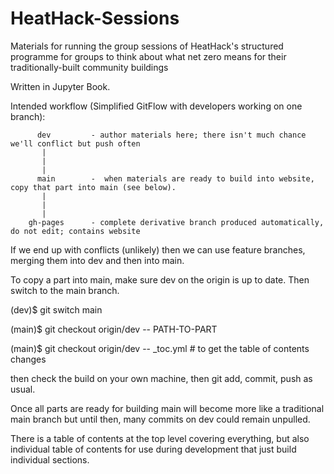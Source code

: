 # HeatHack-Sessions
Materials for running the group sessions of HeatHack's structured programme for groups to think about what net zero means for their traditionally-built community buildings 

Written in Jupyter Book.

Intended workflow (Simplified GitFlow with developers working on one branch):

          dev         - author materials here; there isn't much chance we'll conflict but push often
           |
           |
           |
          main        -  when materials are ready to build into website, copy that part into main (see below).
           |
           |
           |
        gh-pages      - complete derivative branch produced automatically, do not edit; contains website

If we end up with conflicts (unlikely) then we can use feature branches, merging them into dev and then into main.

To copy a part into main, make sure dev on the origin is up to date.  Then switch to the main branch.

(dev)$ git switch main

(main)$ git checkout origin/dev -- PATH-TO-PART

(main)$ git checkout origin/dev -- _toc.yml      # to get the table of contents changes

then check the build on your own machine, then git add, commit, push as usual.  

Once all parts are ready for building main will become more like a traditional main branch but until then, many commits on dev could remain unpulled.

There is a table of contents at the top level covering everything, but also individual table of contents for use during development that just build individual sections.
